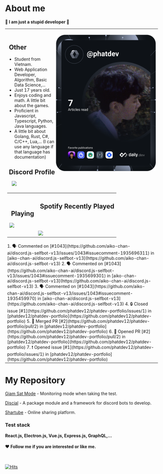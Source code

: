 # About me

<p><b>🤡 I am just a stupid developer 🤡</b></p>

<div>
    <table align="center">
        <tr>
            <td>
                <div align="right">
                    <br>
                    <img align="right" height="450px" src="https://github.com/phatdev12/phatdev12/blob/main/devcard.svg"/>
                </div>
                <h2> ‍ ‍Other</h2>
                <ul>    
                    <li>Student from Vietnam.</li>
                    <li>Web Application Developer, Algorithm, Basic Data Science,...</li>
                    <li>Just 17 years old.</li>
                    <li>Enjoys coding and math. A little bit about the games.</li>
                    <li>Proficient in Javascript, Typescript, Python, Java languages.</li>
                    <li>A little bit about Golang, Rust, C#, C/C++, Lua,... (I can use any language if that language has documentation)</li>
                </ul>
                <h2> ‍ ‍Discord Profile</h2>
                <span>‍ ‍ ‍ ‍ ‍</span><a href="https://discord.com/users/989176587469586482"><img src="https://discord-readme-badge.vercel.app/api?id=989176587469586482"/></a>
            </td>
        </tr>
        <tr>
            <td>
                <table align="center">
                    <td>
                        <h2> ‍ ‍Playing</h2>
                        <img src="https://spotify-github-profile.vercel.app/api/view?uid=31atwjjntby7tk6j2xodxggmlio4&cover_image=true&theme=compact&show_offline=false&background_color=121212&interchange=false"/>
                    </td>
                    <td>
                        <h2> ‍ ‍Spotify Recently Played</h2>
                        <br>
                        <br>
                        <br>
                        <img align="top" src="https://spotify-recently-played-readme.vercel.app/api?user=31atwjjntby7tk6j2xodxggmlio4&count=5"/>
                    </td>
                </table>
            </td>
        </tr> 
        <tr>
            <td>
                <!--START_SECTION:activity-->
1. 🗣 Commented on [#1043](https://github.com/aiko-chan-ai/discord.js-selfbot-v13/issues/1043#issuecomment-1935696311) in [aiko-chan-ai/discord.js-selfbot-v13](https://github.com/aiko-chan-ai/discord.js-selfbot-v13)
2. 🗣 Commented on [#1043](https://github.com/aiko-chan-ai/discord.js-selfbot-v13/issues/1043#issuecomment-1935699301) in [aiko-chan-ai/discord.js-selfbot-v13](https://github.com/aiko-chan-ai/discord.js-selfbot-v13)
3. 🗣 Commented on [#1043](https://github.com/aiko-chan-ai/discord.js-selfbot-v13/issues/1043#issuecomment-1935459970) in [aiko-chan-ai/discord.js-selfbot-v13](https://github.com/aiko-chan-ai/discord.js-selfbot-v13)
4. 🔒 Closed issue [#1](https://github.com/phatdev12/phatdev-portfolio/issues/1) in [phatdev12/phatdev-portfolio](https://github.com/phatdev12/phatdev-portfolio)
5. 🎉 Merged PR [#2](https://github.com/phatdev12/phatdev-portfolio/pull/2) in [phatdev12/phatdev-portfolio](https://github.com/phatdev12/phatdev-portfolio)
6. 💪 Opened PR [#2](https://github.com/phatdev12/phatdev-portfolio/pull/2) in [phatdev12/phatdev-portfolio](https://github.com/phatdev12/phatdev-portfolio)
7. ❗ Opened issue [#1](https://github.com/phatdev12/phatdev-portfolio/issues/1) in [phatdev12/phatdev-portfolio](https://github.com/phatdev12/phatdev-portfolio)
<!--END_SECTION:activity-->
            </td>
        </tr>
    </table>

</div>


# My Repository

[Giam Sat Mode](https://github.com/phatdev12/giam-sat-mode) - Monitoring mode when taking the test.

[Discial](https://github.com/Folody-Team/Discial) - A package module and a framework for discord bots to develop.

[Shartube](https://github.com/sharproject/Shartube) - Online sharing platform.

### Test stack
**React.js, Electron.js, Vue.js, Express.js, GraphQL,...**


#### ❤ Follow me if you are interested or like me.

<br>

<a href="https://hits.sh/github.com/phatdev12/"><img alt="Hits" src="https://profile-counter.glitch.me/phatdev/count.svg"/></a>

